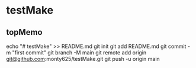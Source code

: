 # testMake

## topMemo
echo "# testMake" >> README.md
git init
git add README.md
git commit -m "first commit"
git branch -M main
git remote add origin git@github.com:monty625/testMake.git
git push -u origin main
